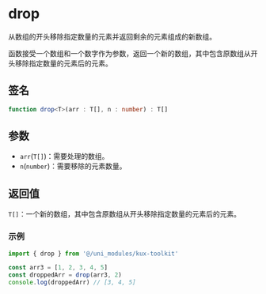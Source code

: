 # drop

从数组的开头移除指定数量的元素并返回剩余的元素组成的新数组。

函数接受一个数组和一个数字作为参数，返回一个新的数组，其中包含原数组从开头移除指定数量的元素后的元素。

## 签名

```ts
function drop<T>(arr : T[], n : number) : T[]
```

## 参数

- `arr`(`T[]`)：需要处理的数组。
- `n`(`number`)：需要移除的元素数量。

## 返回值

`T[]`：一个新的数组，其中包含原数组从开头移除指定数量的元素后的元素。

### 示例

```ts
import { drop } from '@/uni_modules/kux-toolkit'

const arr3 = [1, 2, 3, 4, 5]
const droppedArr = drop(arr3, 2)
console.log(droppedArr) // [3, 4, 5]
```
